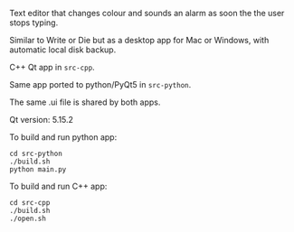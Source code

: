 Text editor that changes colour and sounds an alarm as soon the the user stops typing.

Similar to Write or Die but as a desktop app for Mac or Windows, with automatic local disk backup.

C++ Qt app in `src-cpp`.

Same app ported to python/PyQt5 in `src-python`.

The same .ui file is shared by both apps.

Qt version: 5.15.2

To build and run python app:
```
cd src-python
./build.sh
python main.py
```

To build and run C++ app:
```
cd src-cpp
./build.sh
./open.sh
```

